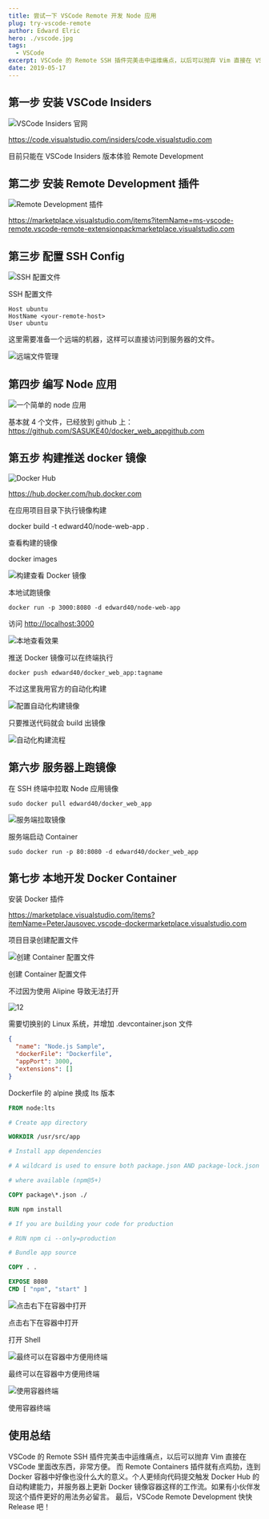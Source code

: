 ```yaml
---
title: 尝试一下 VSCode Remote 开发 Node 应用
plug: try-vscode-remote
author: Edward Elric
hero: ./vscode.jpg
tags:
  - VSCode
excerpt: VSCode 的 Remote SSH 插件完美击中运维痛点，以后可以抛弃 Vim 直接在 VSCode 里面改东西，非常方便。
date: 2019-05-17
---
```


## 第一步 安装 VSCode Insiders

![VSCode Insiders 官网](https://cdn.nlark.com/yuque/0/2020/png/99653/1578405743917-54d5a517-841b-43ea-a993-df3f3b38f763.png#align=left&display=inline&height=559&originHeight=559&originWidth=720&size=0&status=done&style=none&width=720)

https://code.visualstudio.com/insiders/code.visualstudio.com

目前只能在 VSCode Insiders 版本体验 Remote Development

## 第二步 安装 Remote Development 插件

![Remote Development 插件](https://cdn.nlark.com/yuque/0/2020/png/99653/1578405743932-53418a7d-b276-4d95-8633-661c4b392296.png#align=left&display=inline&height=558&originHeight=558&originWidth=720&size=0&status=done&style=none&width=720)

https://marketplace.visualstudio.com/items?itemName=ms-vscode-remote.vscode-remote-extensionpackmarketplace.visualstudio.com

## 第三步 配置 SSH Config

![SSH 配置文件](https://cdn.nlark.com/yuque/0/2020/png/99653/1578405743885-aff00c17-7d47-4e5f-aa2c-0611357ee7b5.png#align=left&display=inline&height=558&originHeight=558&originWidth=720&size=0&status=done&style=none&width=720)

SSH 配置文件

```shell script
Host ubuntu
HostName <your-remote-host>
User ubuntu
```

这里需要准备一个远端的机器，这样可以直接访问到服务器的文件。

![远端文件管理](https://cdn.nlark.com/yuque/0/2020/png/99653/1578405743887-f9d7a7df-f9f5-4599-952a-7a658117c13d.png#align=left&display=inline&height=558&originHeight=558&originWidth=720&size=0&status=done&style=none&width=720)

## 第四步 编写 Node 应用

![一个简单的 node 应用](https://cdn.nlark.com/yuque/0/2020/png/99653/1578405743913-8e957743-919c-4cde-8d25-1c936268274a.png#align=left&display=inline&height=558&originHeight=558&originWidth=720&size=0&status=done&style=none&width=720)

基本就 4 个文件，已经放到 github 上：
https://github.com/SASUKE40/docker_web_appgithub.com

## 第五步 构建推送 docker 镜像

![Docker Hub](https://cdn.nlark.com/yuque/0/2020/png/99653/1578405743894-a5a67fa5-9c6f-4714-9bff-11cc6a3f1228.png#align=left&display=inline&height=395&originHeight=395&originWidth=720&size=0&status=done&style=none&width=720)

https://hub.docker.com/hub.docker.com

在应用项目目录下执行镜像构建

docker build -t edward40/node-web-app .

查看构建的镜像

docker images

![构建查看 Docker 镜像](https://cdn.nlark.com/yuque/0/2020/png/99653/1578405743906-f9d99e10-71b5-4d15-86a1-f57560ed8092.png#align=left&display=inline&height=486&originHeight=486&originWidth=720&size=0&status=done&style=none&width=720)

本地试跑镜像

```shell script
docker run -p 3000:8080 -d edward40/node-web-app
```

访问 [http://localhost:3000](http://localhost:3000/)

![本地查看效果](https://cdn.nlark.com/yuque/0/2020/png/99653/1578405743937-838f6346-89c3-48fb-ac35-3373fd56c6b3.png#align=left&display=inline&height=456&originHeight=456&originWidth=720&size=0&status=done&style=none&width=720)

推送 Docker 镜像可以在终端执行

```shell script
docker push edward40/docker_web_app:tagname
```

不过这里我用官方的自动化构建

![配置自动化构建镜像](https://cdn.nlark.com/yuque/0/2020/png/99653/1578405743885-3f850c63-2cb3-41d9-81ca-1211546b3026.png#align=left&display=inline&height=456&originHeight=456&originWidth=720&size=0&status=done&style=none&width=720)

只要推送代码就会 build 出镜像

![自动化构建流程](https://cdn.nlark.com/yuque/0/2020/png/99653/1578405743912-cfe78e3f-c1be-4f98-83b0-e235daa56acf.png#align=left&display=inline&height=456&originHeight=456&originWidth=720&size=0&status=done&style=none&width=720)

## 第六步 服务器上跑镜像

在 SSH 终端中拉取 Node 应用镜像

```shell script
sudo docker pull edward40/docker_web_app
```

![服务端拉取镜像](https://cdn.nlark.com/yuque/0/2020/png/99653/1578405744425-4a2520a6-6740-42f6-8d93-a4f4c42fd3c9.png#align=left&display=inline&height=558&originHeight=558&originWidth=720&size=0&status=done&style=none&width=720)

服务端启动 Container

```shell scriptell script
sudo docker run -p 80:8080 -d edward40/docker_web_app
```

## 第七步 本地开发 Docker Container

安装 Docker 插件

https://marketplace.visualstudio.com/items?itemName=PeterJausovec.vscode-dockermarketplace.visualstudio.com

项目目录创建配置文件

![创建 Container 配置文件](https://cdn.nlark.com/yuque/0/2020/png/99653/1578405743908-75e153f8-5f30-44ff-b834-03f1c1af31c9.png#align=left&display=inline&height=558&originHeight=558&originWidth=720&size=0&status=done&style=none&width=720)

创建 Container 配置文件

不过因为使用 Alipine 导致无法打开

![12](https://cdn.nlark.com/yuque/0/2020/png/99653/1578405743920-7b386948-9bb9-4b72-962f-df34bd871658.png#align=left&display=inline&height=558&originHeight=558&originWidth=720&size=0&status=done&style=none&width=720)

需要切换别的 Linux 系统，并增加 .devcontainer.json 文件

```json
{
  "name": "Node.js Sample",
  "dockerFile": "Dockerfile",
  "appPort": 3000,
  "extensions": []
}
```

Dockerfile 的 alpine 换成 lts 版本

```dockerfile
FROM node:lts

# Create app directory

WORKDIR /usr/src/app

# Install app dependencies

# A wildcard is used to ensure both package.json AND package-lock.json are copied

# where available (npm@5+)

COPY package\*.json ./

RUN npm install

# If you are building your code for production

# RUN npm ci --only=production

# Bundle app source

COPY . .

EXPOSE 8080
CMD [ "npm", "start" ]
```

![点击右下在容器中打开](https://cdn.nlark.com/yuque/0/2020/png/99653/1578405743946-1675fb65-b892-49ae-aca4-7fab222b3909.png#align=left&display=inline&height=558&originHeight=558&originWidth=720&size=0&status=done&style=none&width=720)

点击右下在容器中打开

打开 Shell

![最终可以在容器中方便用终端](https://cdn.nlark.com/yuque/0/2020/png/99653/1578405743964-e306f894-05c6-4119-8c0f-e38f76faaf6d.png#align=left&display=inline&height=510&originHeight=510&originWidth=720&size=0&status=done&style=none&width=720)

最终可以在容器中方便用终端

![使用容器终端](https://cdn.nlark.com/yuque/0/2020/png/99653/1578405743934-6f5c8340-3a92-4f55-a40b-e503dbde9afd.png#align=left&display=inline&height=558&originHeight=558&originWidth=720&size=0&status=done&style=none&width=720)

使用容器终端

## 使用总结

VSCode 的 Remote SSH 插件完美击中运维痛点，以后可以抛弃 Vim 直接在 VSCode 里面改东西，非常方便。
而 Remote Containers 插件就有点鸡肋，连到 Docker 容器中好像也没什么大的意义。个人更倾向代码提交触发 Docker Hub 的自动构建能力，并服务器上更新 Docker 镜像容器这样的工作流。如果有小伙伴发现这个插件更好的用法务必留言。
最后，VSCode Remote Development 快快 Release 吧！

